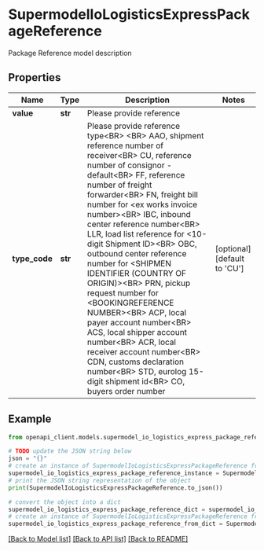 # SupermodelIoLogisticsExpressPackageReference

Package Reference model description

## Properties

Name | Type | Description | Notes
------------ | ------------- | ------------- | -------------
**value** | **str** | Please provide reference | 
**type_code** | **str** | Please provide reference type&lt;BR&gt;      &lt;BR&gt;      AAO, shipment reference number of receiver&lt;BR&gt;      CU, reference number of consignor - default&lt;BR&gt;      FF, reference number of freight forwarder&lt;BR&gt;      FN, freight bill number for &lt;ex works invoice number&gt;&lt;BR&gt;      IBC, inbound center reference number&lt;BR&gt;      LLR, load list reference for &lt;10-digit Shipment ID&gt;&lt;BR&gt;      OBC, outbound center reference number for &lt;SHIPMEN IDENTIFIER (COUNTRY OF ORIGIN)&gt;&lt;BR&gt;      PRN, pickup request number for &lt;BOOKINGREFERENCE NUMBER&gt;&lt;BR&gt;      ACP, local payer account number&lt;BR&gt;      ACS, local shipper account number&lt;BR&gt;      ACR, local receiver account number&lt;BR&gt;      CDN, customs declaration number&lt;BR&gt;      STD, eurolog 15-digit shipment id&lt;BR&gt;      CO, buyers order number   | [optional] [default to 'CU']

## Example

```python
from openapi_client.models.supermodel_io_logistics_express_package_reference import SupermodelIoLogisticsExpressPackageReference

# TODO update the JSON string below
json = "{}"
# create an instance of SupermodelIoLogisticsExpressPackageReference from a JSON string
supermodel_io_logistics_express_package_reference_instance = SupermodelIoLogisticsExpressPackageReference.from_json(json)
# print the JSON string representation of the object
print(SupermodelIoLogisticsExpressPackageReference.to_json())

# convert the object into a dict
supermodel_io_logistics_express_package_reference_dict = supermodel_io_logistics_express_package_reference_instance.to_dict()
# create an instance of SupermodelIoLogisticsExpressPackageReference from a dict
supermodel_io_logistics_express_package_reference_from_dict = SupermodelIoLogisticsExpressPackageReference.from_dict(supermodel_io_logistics_express_package_reference_dict)
```
[[Back to Model list]](../README.md#documentation-for-models) [[Back to API list]](../README.md#documentation-for-api-endpoints) [[Back to README]](../README.md)


